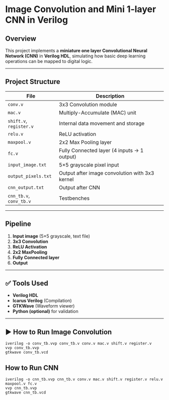 # Image Convolution and Mini 1-layer CNN in Verilog 

## Overview
This project implements a **miniature one layer Convolutional Neural Network (CNN)** in **Verilog HDL**, simulating how basic deep learning operations can be mapped to digital logic.

---

## Project Structure

| File | Description |
|------|-------------|
| `conv.v` | 3x3 Convolution module |
| `mac.v` | Multiply-Accumulate (MAC) unit |
| `shift.v`, `register.v` | Internal data movement and storage |
| `relu.v` | ReLU activation |
| `maxpool.v` | 2x2 Max Pooling layer |
| `fc.v` | Fully Connected layer (4 inputs → 1 output) |
| `input_image.txt` | 5×5 grayscale pixel input |
| `output_pixels.txt` | Output after image convolution with 3x3 kernel |
| `cnn_output.txt` | Output after CNN |
| `cnn_tb.v`, `conv_tb.v` | Testbenches |

---

## Pipeline

1. **Input image** (5×5 grayscale, text file)
2. **3x3 Convolution**
3. **ReLU Activation**
4. **2x2 MaxPooling**
5. **Fully Connected layer**
6. **Output**

---

## ✅ Tools Used

- **Verilog HDL**
- **Icarus Verilog** (Compilation)
- **GTKWave** (Waveform viewer)
- **Python (optional)** for validation

---

## ▶️ How to Run Image Convolution

   ```terminal
   iverilog -o conv_tb.vvp conv_tb.v conv.v mac.v shift.v register.v
   vvp conv_tb.vvp
   gtkwave conv_tb.vcd
```
## How to Run CNN

   ```terminal
   iverilog -o cnn_tb.vvp cnn_tb.v conv.v mac.v shift.v register.v relu.v maxpool.v fc.v
   vvp cnn_tb.vvp
   gtkwave cnn_tb.vcd
```
